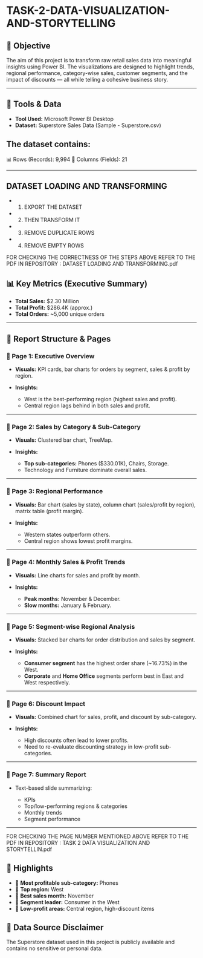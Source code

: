 # TASK-2-DATA-VISUALIZATION-AND-STORYTELLING


## 🎯 **Objective**

The aim of this project is to transform raw retail sales data into meaningful insights using Power BI. The visualizations are designed to highlight trends, regional performance, category-wise sales, customer segments, and the impact of discounts — all while telling a cohesive business story.

---

## 🧰 **Tools & Data**

* **Tool Used:** Microsoft Power BI Desktop
* **Dataset:** Superstore Sales Data (Sample - Superstore.csv)
 
 ## The dataset contains:
 📊 Rows (Records): 9,994
 📁 Columns (Fields): 21

---

## DATASET LOADING AND TRANSFORMING
* 1) EXPORT THE DATASET 
* 2) THEN TRANSFORM IT 
* 3) REMOVE DUPLICATE ROWS 
* 4) REMOVE EMPTY ROWS 

FOR CHECKING THE CORRECTNESS OF THE STEPS ABOVE REFER TO THE PDF IN REPOSITORY : DATASET LOADING AND TRANSFORMING.pdf

## 📊 **Key Metrics (Executive Summary)**

* **Total Sales:** \$2.30 Million
* **Total Profit:** \$286.4K (approx.)
* **Total Orders:** \~5,000 unique orders

---

## 📄 **Report Structure & Pages**

### 🔹 Page 1: **Executive Overview**

* **Visuals:** KPI cards, bar charts for orders by segment, sales & profit by region.
* **Insights:**

  * West is the best-performing region (highest sales and profit).
  * Central region lags behind in both sales and profit.

---

### 🔹 Page 2: **Sales by Category & Sub-Category**

* **Visuals:** Clustered bar chart, TreeMap.
* **Insights:**

  * **Top sub-categories:** Phones (\$330.01K), Chairs, Storage.
  * Technology and Furniture dominate overall sales.

---

### 🔹 Page 3: **Regional Performance**

* **Visuals:** Bar chart (sales by state), column chart (sales/profit by region), matrix table (profit margin).
* **Insights:**

  * Western states outperform others.
  * Central region shows lowest profit margins.

---

### 🔹 Page 4: **Monthly Sales & Profit Trends**

* **Visuals:** Line charts for sales and profit by month.
* **Insights:**

  * **Peak months:** November & December.
  * **Slow months:** January & February.

---

### 🔹 Page 5: **Segment-wise Regional Analysis**

* **Visuals:** Stacked bar charts for order distribution and sales by segment.
* **Insights:**

  * **Consumer segment** has the highest order share (\~16.73%) in the West.
  * **Corporate** and **Home Office** segments perform best in East and West respectively.

---

### 🔹 Page 6: **Discount Impact**

* **Visuals:** Combined chart for sales, profit, and discount by sub-category.
* **Insights:**

  * High discounts often lead to lower profits.
  * Need to re-evaluate discounting strategy in low-profit sub-categories.

---

### 🔹 Page 7: **Summary Report**

* Text-based slide summarizing:

  * KPIs
  * Top/low-performing regions & categories
  * Monthly trends
  * Segment performance

---
FOR CHECKING THE PAGE NUMBER MENTIONED ABOVE REFER TO THE PDF IN REPOSITORY : TASK 2 DATA VISUALIZATION AND STORYTELLIN.pdf

## 📌 **Highlights**

* 🔹 **Most profitable sub-category:** Phones
* 🔹 **Top region:** West
* 🔹 **Best sales month:** November
* 🔹 **Segment leader:** Consumer in the West
* 🔹 **Low-profit areas:** Central region, high-discount items
  
## 🔐 **Data Source Disclaimer**

The Superstore dataset used in this project is publicly available and contains no sensitive or personal data.
